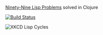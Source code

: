[Ninety-Nine Lisp Problems](http://www.ic.unicamp.br/~meidanis/courses/mc336/2006s2/funcional/L-99_Ninety-Nine_Lisp_Problems.html) solved in Clojure

[![Build Status](https://travis-ci.org/AustinRochford/99-problems-clojure.png?branch=master)](https://travis-ci.org/AustinRochford/99-problems-clojure)


![XKCD Lisp Cycles](http://imgs.xkcd.com/comics/lisp_cycles.png)
